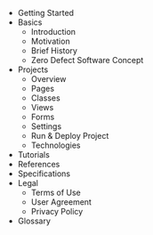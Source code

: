 - Getting Started
- Basics
	- Introduction
	- Motivation
	- Brief History
	- Zero Defect Software Concept
- Projects
	- Overview
	- Pages
	- Classes
	- Views
	- Forms
	- Settings
	- Run & Deploy Project
	- Technologies
- Tutorials
- References
- Specifications
- Legal
	- Terms of Use
	- User Agreement
	- Privacy Policy
- Glossary
